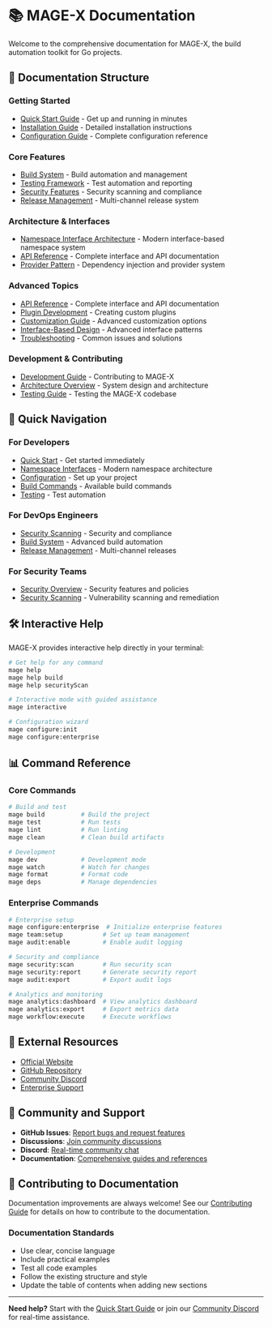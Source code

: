 # 📚 MAGE-X Documentation

Welcome to the comprehensive documentation for MAGE-X, the build automation toolkit for Go projects.

## 📖 Documentation Structure

### Getting Started
- [Quick Start Guide](QUICK_START.md) - Get up and running in minutes
- [Installation Guide](INSTALLATION.md) - Detailed installation instructions
- [Configuration Guide](CONFIGURATION.md) - Complete configuration reference

### Core Features
- [Build System](BUILD.md) - Build automation and management
- [Testing Framework](TESTING.md) - Test automation and reporting
- [Security Features](SECURITY.md) - Security scanning and compliance
- [Release Management](RELEASE.md) - Multi-channel release system

### Architecture & Interfaces
- [Namespace Interface Architecture](NAMESPACE_INTERFACES.md) - Modern interface-based namespace system
- [API Reference](API_REFERENCE.md) - Complete interface and API documentation
- [Provider Pattern](PROVIDER_PATTERN.md) - Dependency injection and provider system


### Advanced Topics
- [API Reference](API_REFERENCE.md) - Complete interface and API documentation
- [Plugin Development](PLUGINS.md) - Creating custom plugins
- [Customization Guide](CUSTOMIZATION.md) - Advanced customization options
- [Interface-Based Design](INTERFACE_BASED_NAMESPACES.md) - Advanced interface patterns
- [Troubleshooting](TROUBLESHOOTING.md) - Common issues and solutions

### Development & Contributing
- [Development Guide](../.github/CONTRIBUTING.md) - Contributing to MAGE-X
- [Architecture Overview](ARCHITECTURE.md) - System design and architecture
- [Testing Guide](TESTING.md) - Testing the MAGE-X codebase

## 🚀 Quick Navigation

### For Developers
- [Quick Start](QUICK_START.md) - Get started immediately
- [Namespace Interfaces](NAMESPACE_INTERFACES.md) - Modern namespace architecture
- [Configuration](CONFIGURATION.md) - Set up your project
- [Build Commands](BUILD.md) - Available build commands
- [Testing](TESTING.md) - Test automation

### For DevOps Engineers
- [Security Scanning](SECURITY.md) - Security and compliance
- [Build System](BUILD.md) - Advanced build automation
- [Release Management](RELEASE.md) - Multi-channel releases


### For Security Teams
- [Security Overview](SECURITY.md) - Security features and policies
- [Security Scanning](SECURITY.md) - Vulnerability scanning and remediation

## 🛠️ Interactive Help

MAGE-X provides interactive help directly in your terminal:

```bash
# Get help for any command
mage help
mage help build
mage help securityScan

# Interactive mode with guided assistance
mage interactive

# Configuration wizard
mage configure:init
mage configure:enterprise
```

## 📊 Command Reference

### Core Commands
```bash
# Build and test
mage build          # Build the project
mage test           # Run tests
mage lint           # Run linting
mage clean          # Clean build artifacts

# Development
mage dev            # Development mode
mage watch          # Watch for changes
mage format         # Format code
mage deps           # Manage dependencies
```

### Enterprise Commands
```bash
# Enterprise setup
mage configure:enterprise  # Initialize enterprise features
mage team:setup           # Set up team management
mage audit:enable         # Enable audit logging

# Security and compliance
mage security:scan        # Run security scan
mage security:report      # Generate security report
mage audit:export         # Export audit logs

# Analytics and monitoring
mage analytics:dashboard  # View analytics dashboard
mage analytics:export     # Export metrics data
mage workflow:execute     # Execute workflows
```

## 🔗 External Resources

- [Official Website](https://mage-x.com)
- [GitHub Repository](https://github.com/mrz1836/mage-x)
- [Community Discord](https://discord.gg/mage-x)
- [Enterprise Support](mailto:enterprise@mage-x.com)

## 🤝 Community and Support

- **GitHub Issues**: [Report bugs and request features](https://github.com/mrz1836/mage-x/issues)
- **Discussions**: [Join community discussions](https://github.com/mrz1836/mage-x/discussions)
- **Discord**: [Real-time community chat](https://discord.gg/mage-x)
- **Documentation**: [Comprehensive guides and references](https://docs.mage-x.com)

## 📝 Contributing to Documentation

Documentation improvements are always welcome! See our [Contributing Guide](../.github/CONTRIBUTING.md) for details on how to contribute to the documentation.

### Documentation Standards
- Use clear, concise language
- Include practical examples
- Test all code examples
- Follow the existing structure and style
- Update the table of contents when adding new sections

---

**Need help?** Start with the [Quick Start Guide](QUICK_START.md) or join our [Community Discord](https://discord.gg/mage-x) for real-time assistance.
